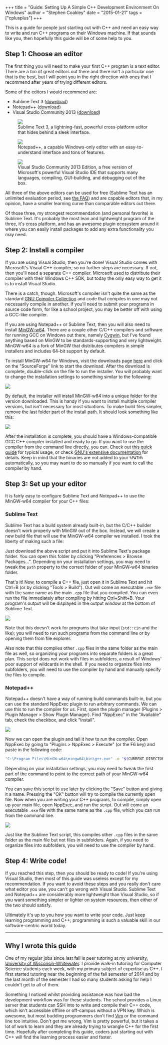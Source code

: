 +++
title = "Guide: Setting Up A Simple C++ Development Environment On Windows"
author = "Stephen Coakley"
date = "2015-01-21"
tags = ["cplusplus"]
+++

This is a guide for people just starting out with C++ and need an easy way to write and run C++ programs on their Windows machine. If that sounds like you, then hopefully this guide will be of some help to you.

## Step 1: Choose an editor
The first thing you will need to make your first C++ program is a text editor. There are a *ton* of great editors out there and there isn't a particular one that is the best, but I will point you in the right direction with ones that I recommend after years of trying different editors.

Some of the editors I would recommend are:

- Sublime Text 3 ([download](http://www.sublimetext.com/3))
- Notepad++ ([download](http://notepad-plus-plus.org/download/))
- Visual Studio Community 2013 ([download](http://www.visualstudio.com/en-us/products/visual-studio-community-vs))

<figure>
    <a class="sb" href="/content/images/2015-01-21-sublime-text.png"><img src="/content/images/2015-01-21-sublime-text.png"></a>
    <figcaption>Sublime Text 3, a lightning-fast, powerful cross-platform editor that hides behind a sleek interface.</figcaption>
</figure>

<figure>
    <a class="sb" href="/content/images/2015-01-21-notepadplusplus.png"><img src="/content/images/2015-01-21-notepadplusplus.png"></a>
    <figcaption>Notepad++, a capable Windows-only editor with an easy-to-understand interface and tons of features.</figcaption>
</figure>

<figure>
    <a class="sb" href="/content/images/2015-01-21-visual-studio-community.png"><img src="/content/images/2015-01-21-visual-studio-community.png"></a>
    <figcaption>Visual Studio Community 2013 Edition, a free version of Microsoft's powerful Visual Studio IDE that supports many languages, compiling, GUI-building, and debugging out of the box.</figcaption>
</figure>

All three of the above editors can be used for free (Sublime Text has an unlimited evaluation period, see [the FAQ](http://www.sublimetext.com/sales_faq)) and are capable editors that, in my opinion, have a smaller learning curve than comparable editors out there.

Of those three, my strongest recommendation (and personal favorite) is Sublime Text. It's probably the most lean and lightweight program of the three, it's cross platform, and has an awesome plugin ecosystem around it where you can easily install packages to add any extra functionality you may need.

## Step 2: Install a compiler

If you are using Visual Studio, then you're done! Visual Studio comes with Microsoft's Visual C++ compiler, so no further steps are necessary. If not, then you'll need a separate C++ compiler. Microsoft used to distribute their compiler with their Windows C++ SDK, but today the only easy way to get it is to install Visual Studio.

There is a catch, though. Microsoft's compiler isn't quite the same as the standard [GNU Compiler Collection](http://gcc.gnu.org) and code that compiles in one may not necessarily compile in another. If you'll need to submit your programs in source code form, for like a school project, you may be better off with using a GCC-like compiler.

If you are using Notepad++ or Sublime Text, then you will also need to install [MinGW-w64](http://MinGW-w64.sourceforge.net). There are a couple other C/C++ compilers and software for running GCC on Windows out there, namely [Cygwin](https://www.cygwin.com/), but I've found anything based on MinGW to be standards-supporting and very lightweight. MinGW-w64 is a fork of MinGW that distributes compilers in simple installers and includes 64-bit support by default.

To install MinGW-w64 for Windows, visit the downloads page [here](http://MinGW-w64.sourceforge.net/download.php#mingw-builds) and click on the "SourceForge" link to start the download. After the download is complete, double-click on the file to run the installer. You will probably want to change the installation settings to something similar to the following:

<a class="sb" href="/content/images/2015-01-21-mingw-w64-install-settings.png"><img src="/content/images/2015-01-21-mingw-w64-install-settings.png"></a>

By default, the installer will install MinGW-w64 into a unique folder for the version downloaded. This is handy if you want to install multiple compiler versions, but isn't necessary for most situations. To make build files simpler, remove the last folder part of the install path. It should look something like this:

<a class="sb" href="/content/images/2015-01-21-mingw-w64-install-path.png"><img src="/content/images/2015-01-21-mingw-w64-install-path.png"></a>

After the installation is complete, you should have a Windows-compatible GCC C++ compiler installed and ready to go. If you want to use the compiler from the command line directly, you can. Check out [this quick guide](http://pages.cs.wisc.edu/~beechung/ref/gcc-intro.html) for typical usage, or check [GNU's extensive documentation](https://gcc.gnu.org/onlinedocs/) for details. Keep in mind that the binaries are not added to your `%PATH%` automatically, so you may want to do so manually if you want to call the compiler by hand.

## Step 3: Set up your editor

It is fairly easy to configure Sublime Text and Notepad++ to use the MinGW-w64 compiler for your C++ files:

### Sublime Text
Sublime Text has a build system already built-in, but the C/C++ builder doesn't work properly with MinGW out of the box. Instead, we will create a new build file that will use the MinGW-w64 compiler we installed. I took the liberty of making such a file:

<script src="https://gist.github.com/sagebind/9039773048a3900fa49a.js"></script>

Just download the above script and put it into Sublime Text's package folder. You can open this folder by clicking "Preferences > Browse Packages...". Depending on your installation settings, you may need to tweak the `path` property to the correct folder of your MinGW-w64 binaries folder.

That's it! Now, to compile a C++ file, just open it in Sublime Text and hit Ctrl+B (or by clicking "Tools > Build"). Out will come an executable `.exe` file with the same name as the main `.cpp` file that you compiled. You can even run the file immediately after compiling by hitting Ctrl+Shift+B. Your program's output will be displayed in the output window at the bottom of Sublime Text.

<a class="sb" href="/content/images/2015-01-21-sublime-text-build.png"><img src="/content/images/2015-01-21-sublime-text-build.png"></a>

Note that this doesn't work for programs that take input (`std::cin` and the like); you will need to run such programs from the command line or by opening them from file explorer.

Also note that this compiles other `.cpp` files in the same folder as the main file as well, so organizing your programs into separate folders is a great plan. This script does not work with files in subfolders, a result of Windows' poor support of wildcards in the shell. If you need to organize files into subfolders, you will need to use the compiler by hand and manually specify the files to compile.

### Notepad++
Notepad++ doesn't have a way of running build commands built-in, but you can use the standard NppExec plugin to run arbitrary commands. We can use this to run the compiler for us. First, open the plugin manager (Plugins > Plugin Manager > Show Plugin Manager). Find "NppExec" in the "Available" tab, check the checkbox, and click "Install".

<a class="sb" href="/content/images/2015-01-21-notepadplusplus-plugin-manager.png"><img src="/content/images/2015-01-21-notepadplusplus-plugin-manager.png"></a>

Now we can open the plugin and tell it how to run the compiler. Open NppExec by going to "Plugins > NppExec > Execute" (or the F6 key) and paste in the following code:

```sh
"C:\Program Files\MinGW-w64\mingw64\bin\g++.exe" -o "$(CURRENT_DIRECTORY)\$(NAME_PART).exe" -static-libgcc -static-libstdc++ "$(CURRENT_DIRECTORY)\*.cpp"
```

Depending on your installation settings, you may need to tweak the first part of the command to point to the correct path of your MinGW-w64 compiler.

You can save this script to use later by clicking the "Save" button and giving it a name. Pressing the "OK" button will try to compile the currently open file. Now when you are writing your C++ programs, to compile, simply open up your main file, open NppExec, and run the script. Out will come an executable `.exe` file with the same name as the `.cpp` file, which you can run from the command line.

<a class="sb" href="/content/images/2015-01-21-notepadplusplus-build.png"><img src="/content/images/2015-01-21-notepadplusplus-build.png"></a>

Just like the Sublime Text script, this compiles other `.cpp` files in the same folder as the main file but not files in subfolders. Again, if you need to organize files into subfolders, you will need to use the compiler by hand.

## Step 4: Write code!

If you reached this step, then you should be ready to code! If you're using Visual Studio, then most of this guide was useless except for my recommendation. If you want to avoid these steps and you really don't care what editor you use, you can't go wrong with Visual Studio. Sublime Text and Notepad++ are considerably more lightweight than Visual Studio, so if you want something simpler or lighter on system resources, then either of the two should satisfy.

Ultimately it's up to you how you want to write your code. Just keep learning programming and C++; programming is such a valuable skill in our software-centric world today.

---

## Why I wrote this guide
One of my regular jobs since last fall is peer tutoring at my university, [University of Wisconsin-Whitewater](http://uww.edu). I provide walk-in tutoring for Computer Science students each week, with my primary subject of expertise as C++. I first started tutoring near the beginning of the fall semester of 2014 and by the last month of the semester I had so many students asking for help I couldn't get to all of them.

Something I noticed whilst providing assistance was how bad the development workflow was for these students. The school provides a Linux server that students can SSH into to write and compile their C++ code, which isn't accessible offline or off-campus without a VPN key. Which is awesome, but most budding programmers don't find [Vim](http://www.vim.org) or the command line too intuitive. Don't get me wrong, Vim is pretty powerful, but it takes a lot of work to learn and they are already trying to wrangle C++ for the first time. Hopefully after completing this guide, coders just starting out with C++ will find the learning process easier and faster.
